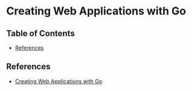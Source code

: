 # Creating Web Applications with Go

## Table of Contents

<!-- START doctoc generated TOC please keep comment here to allow auto update -->
<!-- DON'T EDIT THIS SECTION, INSTEAD RE-RUN doctoc TO UPDATE -->

- [References](#references)

<!-- END doctoc generated TOC please keep comment here to allow auto update -->

## References

- [Creating Web Applications with Go](https://app.pluralsight.com/library/courses/creating-web-applications-go-update/table-of-contents)
